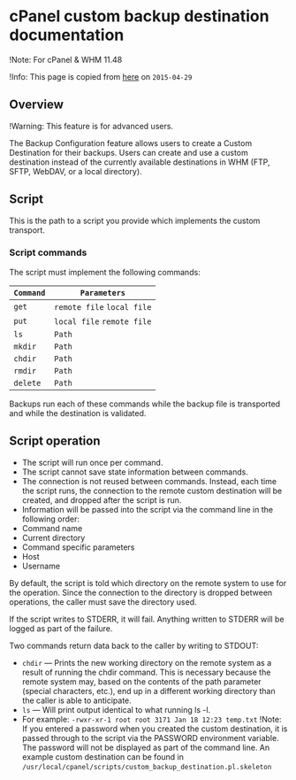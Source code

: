 cPanel custom backup destination documentation
==============================================

!Note: For cPanel & WHM 11.48

!Info: This page is copied from [here](https://documentation.cpanel.net/display/ALD/How+to+Create+a+Custom+Destination) on `2015-04-29`

## Overview ##

!Warning: This feature is for advanced users.

The Backup Configuration feature allows users to create a Custom Destination for their backups. Users can create and use a custom destination instead of the currently available destinations in WHM (FTP, SFTP, WebDAV, or a local directory).

## Script ##

This is the path to a script you provide which implements the custom transport.

### Script commands ###

The script must implement the following commands:

`Command` | `Parameters`
----------|--------------
`get` 		|	`remote file` `local file`
`put` 		| `local file` `remote file`
`ls`			| `Path`
`mkdir`		| `Path`
`chdir`		| `Path`
`rmdir`		| `Path`
`delete`	| `Path`

Backups run each of these commands while the backup file is transported and while the destination is validated.

## Script operation ##

* The script will run once per command.
* The script cannot save state information between commands.
* The connection is not reused between commands. Instead, each time the script runs, the connection to the remote custom destination will be created, and dropped after the script is run.
* Information will be passed into the script via the command line in the following order:
 * Command name
 * Current directory
 * Command specific parameters
 * Host
 * Username

By default, the script is told which directory on the remote system to use for the operation. Since the connection to the directory is dropped between operations, the caller must save the directory used.

If the script writes to STDERR, it will fail. Anything written to STDERR will be logged as part of the failure.

Two commands return data back to the caller by writing to STDOUT:

* `chdir` — Prints the new working directory on the remote system as a result of running the chdir command. This is necessary because the remote system may, based on the contents of the path parameter (special characters, etc.), end up in a different working directory than the caller is able to anticipate.
* `ls` — Will print output identical to what running ls -l.
 * For example: `-rwxr-xr-1 root root 3171 Jan 18 12:23 temp.txt`
!Note: If you entered a password when you created the custom destination, it is passed through to the script via the PASSWORD environment variable. The password will not be displayed as part of the command line.
An example custom destination can be found in `/usr/local/cpanel/scripts/custom_backup_destination.pl.skeleton`

